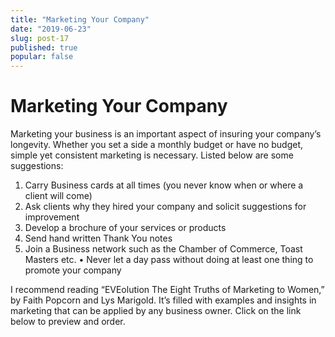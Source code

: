 ```yaml
---
title: "Marketing Your Company"
date: "2019-06-23"
slug: post-17
published: true
popular: false
---
```

<!-- markdownlint-disable MD033 -->

# Marketing Your Company
Marketing your business is an important aspect of insuring your company’s longevity. Whether  you set a side a monthly budget or have no budget, simple yet consistent marketing is necessary.  Listed below are some suggestions:

1. Carry Business cards at all times (you never know when or where a client will come)
2. Ask clients why they hired your company and solicit suggestions for improvement
3. Develop a brochure of your services or products
4. Send hand written Thank You notes
5. Join a Business network such as the Chamber of Commerce, Toast Masters etc.
• Never let a day pass without doing at least one thing to promote your company

I recommend reading “EVEolution The Eight Truths of Marketing to Women,” by Faith Popcorn and Lys Marigold. It’s filled with examples and insights in marketing that can be applied by any business owner. Click on the link below to preview and order.